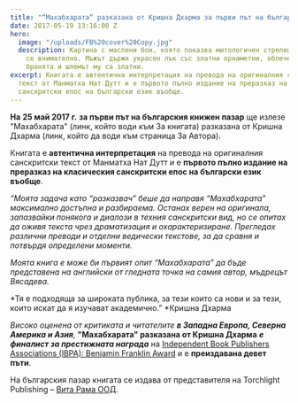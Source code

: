 ```yaml
---
title: "“Махабхарата“ разказана от Кришна Дхарма за първи път на български език"
date: 2017-05-19 13:16:00 Z
hero:
  image: "/uploads/FB%20cover%20Copy.jpg"
  description: Картина с маслени бои, която показва митологичен стрелец, прицелващ
    се внимателно. Мъжът държи украсен лък със златни орнаметни, облечен е богато,
    бронята и шлемът му са златни.
excerpt: Книгата е автентична интерпретация на превода на оригиналния санскритски
  текст от Манматха Нат Дутт и е първото пълно издание на преразказ на класическия
  санскритски епос на български език въобще.
---
```


**На** **25 май 2017 г.** **за първи път на българския книжен пазар** ще излезе "Махабхарата" (линк, който води към За книгата) разказана от Кришна Дхарма (линк, който да води към страница За Автора).

Книгата е **автентична интерпретация** на превода на оригиналния санскритски текст от Манматха Нат Дутт и е **първото пълно издание на преразказ на класическия санскритски епос на български език въобще**.

*“Моята задача като “разказвач” беше да направя “Махабхарата” максимално достъпна и разбираема. Останах верен на оригинала, запазвайки понякога и диалози в техния санскритски вид, но се опитах да оживя текста чрез драматизация и охарактеризиране. Прегледах различни преводи и отделни ведически текстове, за да сравня и потвърдя определени моменти.*

*Моята книга е може би първият опит “Махабхарата” да бъде представена на английски от гледната точка на самия автор, мъдрецът Вясадева.*

*Тя е подходяща за широката публика, за тези които са нови и за тези, които искат да я изучават академично.” *Кришна Дхарма

**Високо оценена от критиката и читателите* ***в Западна Европа, Северна Америка и Азия**,** **"Махабхарата" разказана от Кришна Дхарма** ***е финалист за престижната наградa*** на [Independent Book Publishers Associations (IBPA): Benjamin Franklin Award](http://ibpabenjaminfranklinawards.com/) и е **преиздавана девет пъти**.

На българския пазар книгата се издава от представителя на Torchlight Publishing – [Вита Рама ООД](http://vitarama.bg/bg/).